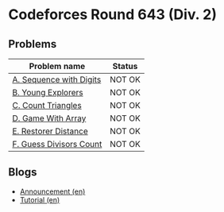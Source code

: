 # Codeforces Round 643 (Div. 2)

## Problems

|Problem name|Status|
|------------|---------|
| [A. Sequence with Digits](problems/A._Sequence_with_Digits.md)|NOT OK|
| [B. Young Explorers](problems/B._Young_Explorers.md)|NOT OK|
| [C. Count Triangles](problems/C._Count_Triangles.md)|NOT OK|
| [D. Game With Array](problems/D._Game_With_Array.md)|NOT OK|
| [E. Restorer Distance](problems/E._Restorer_Distance.md)|NOT OK|
| [F. Guess Divisors Count](problems/F._Guess_Divisors_Count.md)|NOT OK|
## Blogs

- [Announcement (en)](blogs/Announcement_(en).md)
- [Tutorial (en)](blogs/Tutorial_(en).md)

